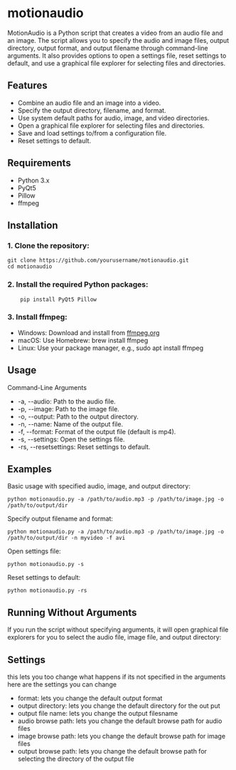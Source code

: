 # motionaudio
MotionAudio is a Python script that creates a video from an audio file and an image. The script allows you to specify the audio and image files, output directory, output format, and output filename through command-line arguments. It also provides options to open a settings file, reset settings to default, and use a graphical file explorer for selecting files and directories.

## Features

   - Combine an audio file and an image into a video.
   - Specify the output directory, filename, and format.
   - Use system default paths for audio, image, and video directories.
   - Open a graphical file explorer for selecting files and directories.
   - Save and load settings to/from a configuration file.
   - Reset settings to default.

## Requirements

   - Python 3.x
   - PyQt5
   - Pillow
   - ffmpeg


## Installation

### 1. Clone the repository:

```
git clone https://github.com/yourusername/motionaudio.git
cd motionaudio
```

### 2. Install the required Python packages:
```
    pip install PyQt5 Pillow
```
### 3. Install ffmpeg:

  - Windows: Download and install from [ffmpeg.org](ffmpeg.org)
  - macOS: Use Homebrew: brew install ffmpeg
  - Linux: Use your package manager, e.g., sudo apt install ffmpeg


    
## Usage
Command-Line Arguments

   + -a, --audio: Path to the audio file.
   + -p, --image: Path to the image file.
   + -o, --output: Path to the output directory.
   + -n, --name: Name of the output file.
   + -f, --format: Format of the output file (default is mp4).
   + -s, --settings: Open the settings file.
   + -rs, --resetsettings: Reset settings to default.

## Examples

  Basic usage with specified audio, image, and output directory:
```
python motionaudio.py -a /path/to/audio.mp3 -p /path/to/image.jpg -o /path/to/output/dir
```
Specify output filename and format:
```
python motionaudio.py -a /path/to/audio.mp3 -p /path/to/image.jpg -o /path/to/output/dir -n myvideo -f avi
```
Open settings file:
```
python motionaudio.py -s
```
Reset settings to default:
```
python motionaudio.py -rs
```


## Running Without Arguments

If you run the script without specifying arguments, it will open graphical file explorers for you to select the audio file, image file, and output directory:

## Settings

this lets you too change what happens if its not specified in the arguments
here are the settings you can change

- format: lets you change the default output format
- output directory: lets you change the default directory for the out put
- output file name: lets you change the output filesname
- audio browse path: lets you change the default browse path for audio files
- image browse path: lets you change the default browse path for image files
- output browse path: lets you change the default browse path for selecting the directory of the output file

  
